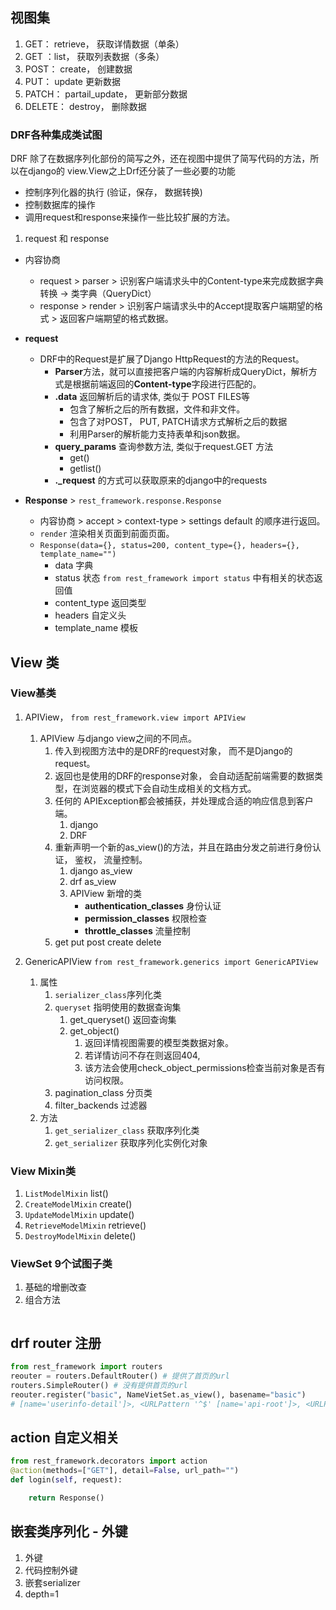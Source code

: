 ## 视图集
1. GET： retrieve， 获取详情数据（单条）
2. GET ：list， 获取列表数据（多条）
3. POST： create， 创建数据
4. PUT： update 更新数据
5. PATCH： partail_update， 更新部分数据
6. DELETE： destroy， 删除数据

### DRF各种集成类试图
DRF 除了在数据序列化部份的简写之外，还在视图中提供了简写代码的方法，所以在django的 view.View之上Drf还分装了一些必要的功能
  - 控制序列化器的执行 (验证，保存， 数据转换)
  - 控制数据库的操作
  - 调用request和response来操作一些比较扩展的方法。

1. request 和 response
- 内容协商
  - request > parser > 识别客户端请求头中的Content-type来完成数据字典转换 -> 类字典（QueryDict）
  - response > render > 识别客户端请求头中的Accept提取客户端期望的格式 > 返回客户端期望的格式数据。

- **request**
  - DRF中的Request是扩展了Django HttpRequest的方法的Request。
    - **Parser**方法，就可以直接把客户端的内容解析成QueryDict，解析方式是根据前端返回的**Content-type**字段进行匹配的。
    - **.data** 返回解析后的请求体, 类似于 POST FILES等
      - 包含了解析之后的所有数据，文件和非文件。
      - 包含了对POST， PUT, PATCH请求方式解析之后的数据
      - 利用Parser的解析能力支持表单和json数据。
    - **query_params** 查询参数方法, 类似于request.GET 方法 
      - get()
      - getlist()
    - **._request** 的方式可以获取原来的django中的requests 
- **Response** > `rest_framework.response.Response`
  - 内容协商 > accept > context-type > settings default 的顺序进行返回。
  - `render` 渲染相关页面到前面页面。
  - `Response(data={}, status=200, content_type={}, headers={}, template_name="")`
    - data 字典
    - status 状态 `from rest_framework import status` 中有相关的状态返回值
    - content_type 返回类型
    - headers 自定义头
    - template_name 模板

## View 类
### View基类
1. APIView， `from rest_framework.view import APIView`
   1. APIView 与django view之间的不同点。   
      1. 传入到视图方法中的是DRF的request对象， 而不是Django的request。
      2. 返回也是使用的DRF的response对象， 会自动适配前端需要的数据类型，在浏览器的模式下会自动生成相关的文档方式。
      3. 任何的 APIException都会被捕获，并处理成合适的响应信息到客户端。
         1. django
         2. DRF
      4. 重新声明一个新的as_view()的方法，并且在路由分发之前进行身份认证， 鉴权， 流量控制。
         1. django as_view 
         2. drf as_view 
         3. APIView 新增的类
            - **authentication_classes** 身份认证
            - **permission_classes** 权限检查
            - **throttle_classes** 流量控制
      5. get put post create delete

2. GenericAPIView `from rest_framework.generics import GenericAPIView`
   1. 属性 
      1. `serializer_class`序列化类
      2. `queryset` 指明使用的数据查询集
         1. get_queryset() 返回查询集 
         2. get_object() 
            1. 返回详情视图需要的模型类数据对象。
            2. 若详情访问不存在则返回404,
            3. 该方法会使用check_object_permissions检查当前对象是否有访问权限。
      3. pagination_class 分页类
      4. filter_backends 过滤器
   2. 方法 
      1. `get_serializer_class` 获取序列化类
      2. `get_serializer` 获取序列化实例化对象

### View Mixin类 
1. `ListModelMixin` list()
2. `CreateModelMixin` create()
3. `UpdateModelMixin` update()
4. `RetrieveModelMixin` retrieve()
5. `DestroyModelMixin` delete()

### ViewSet 9个试图子类
1. 基础的增删改查
2. 组合方法
```python

```

## drf router 注册
```python
from rest_framework import routers
reouter = routers.DefaultRouter() # 提供了首页的url
routers.SimpleRouter() # 没有提供首页的url
reouter.register("basic", NameVietSet.as_view(), basename="basic")
# [name='userinfo-detail']>, <URLPattern '^$' [name='api-root']>, <URLPattern '^\.(?P<format>[a-z0-9]+)/?$' [name='api-root']>
```

## action 自定义相关
```python
from rest_framework.decorators import action
@action(methods=["GET"], detail=False, url_path="")
def login(self, request):

    return Response()
```

## 嵌套类序列化 - 外键
1. 外键
2. 代码控制外键
3. 嵌套serializer
4. depth=1

